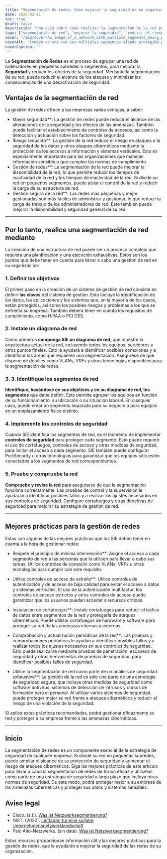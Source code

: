 ```yaml
---
title: "Segmentación de redes: Cómo mejorar la seguridad en su organización"
date: 2023-03-11
toc: true
draft: false
descripción: "Una guía sobre cómo realizar la segmentación de la red para mejorar la seguridad y reducir los riesgos en tu organización."
tags: ["segmentación de red", "mejorar la seguridad", "reducir el riesgo", "rendimiento de red", "gestión de red", "controles de seguridad", "cortafuegos", "controles de acceso", "mínimo privilegio", "autenticación", "pruebas", "monitorización", "ciberamenazas", "violación de datos", "arquitectura de red", "seguridad integral", "seguridad por capas", "vulnerabilidades", "ciberataques", "formación de empleados"]
cover: "/img/cover/An_image_of_a_network_with_multiple_segments_being_protected.png"
coverAlt: "Imagen de una red con múltiples segmentos siendo protegida por un cortafuegos y mecanismos de control de acceso, con un hacker ajeno a la red intentando entrar."
coverCaption: ""
---
```



 La **Segmentación de Redes** es el proceso de agrupar una red de ordenadores en pequeñas subredes o segmentos, para mejorar la **Seguridad** y reducir los efectos de la seguridad. Mediante la segmentación de su red, puede reducir el alcance de los ataques y minimizar las consecuencias de una desactivación de seguridad.
 
 ## Ventajas de la segmentación de red
 
 La gestión de redes ofrece a las empresas varias ventajas, a saber:
 
 - Mayor seguridad**: La gestión de redes puede reducir el alcance de las alteraciones de la seguridad y los efectos de las amenazas. También puede facilitar el establecimiento de controles de accesos, así como la detección y actuación sobre los factores de seguridad.
 - Riesgo reducido**: La gestión de la red reduce el riesgo de ataques a la seguridad de los datos y otros ataques cibernéticos mediante la protección de los accesos a información y sistemas verticales. Esto es especialmente importante para las organizaciones que manejan información sensible o que cumplen las normas de cumplimiento.
 - Gestión de redes**: La segmentación de la red puede mejorar la disponibilidad de la red, lo que permite reducir los tiempos de inactividad de la red y los tiempos de inactividad de la red. Si divide su red en pequeños segmentos, puede aislar el control de la red y reducir la carga de su estructura de red.
 - Gestión segura de la red**: Las redes más pequeñas y mejor gestionadas son más fáciles de administrar y gestionar, lo que reduce la carga de trabajo de los administradores de red. Esto también puede mejorar la disponibilidad y seguridad general de su red.
 
 ____
 
 ## Por lo tanto, realice una segmentación de red mediante
 
 La creación de una estructura de red puede ser un proceso complejo que requiera una planificación y una ejecución exhaustivas. Estos son los puntos que debe tener en cuenta para llevar a cabo una gestión de red en su organización:
 
 ### 1. Definir los objetivos
 
 El primer paso en la creación de un sistema de gestión de red consiste en definir **las claves** del sistema de gestión. Esto incluye la identificación de los datos, las aplicaciones y los sistemas que, en la mayoría de los casos, están protegidos, así como los posibles riesgos y problemas a los que se enfrenta su empresa. También deberá tener en cuenta los requisitos de cumplimiento, como HIPAA o PCI DSS.
 
 ### 2. Instale un diagrama de red
 
 Como primeros **componga SIE un diagrama de red**, que muestre la arquitectura actual de la red, incluyendo todos los equipos, servidores y otros puntos finales. Esto le ayudará a identificar posibles conexiones y a identificar las áreas que requieren una segmentación. Asegúrese de que dispone de detalles como VLANs, VRFs y otras tecnologías disponibles para la segmentación de redes.
 
 ### 3. 3. Identifique los segmentos de red
 
 **Identifique, basándose en sus objetivos y en su diagrama de red, los segmentos** que debe definir. Esto permite agrupar los equipos en función de su funcionamiento, su ubicación o su situación laboral. En cualquier caso, puede crear un segmento separado para su negocio o para equipos en un emplazamiento físico distinto.
 
 ### 4. Implemente los controles de seguridad
 
 Cuando SIE identifica los segmentos de red, es el momento de implementar **controles de seguridad** para proteger cada segmento. Esto puede requerir el uso de cortafuegos, controles de acceso y otras medidas de seguridad, para limitar el acceso a cada segmento. SIE también puede configurar PortSecurity u otras tecnologías para garantizar que los equipos sólo estén conectados a los segmentos de red correspondientes.
 
 ### 5. Pruebe y compruebe la red
 
 **Compruebe y revise la red** para asegurarse de que la segmentación funciona correctamente. Las pruebas de control y la supervisión le ayudarán a identificar posibles fallos y a realizar los ajustes necesarios en sus controles de seguridad. Configure cortafuegos y otras directivas de seguridad para mejorar su estrategia de gestión de red.
 
 ____
 
 ## Mejores prácticas para la gestión de redes
 
 Estas son algunas de las mejores prácticas que los SIE deben tener en cuenta a la hora de gestionar redes:
 
 - Respete el principio de mínima intervención**: Asigne el acceso a cada segmento de red a las personas que lo utilicen para llevar a cabo sus tareas. Utilice controles de conexión como VLANs, VRFs u otras tecnologías para cumplir con este requisito.
 
 - Utilice controles de acceso de estrella**: Utilice controles de autenticación y de acceso de baja calidad para evitar el acceso a datos y sistemas verticales. El uso de la autenticación multifactor, los controles de acceso estrictos y otros controles de acceso puede garantizar que los usuarios puedan acceder a recursos críticos.
 
 - Instalación de cortafuegos**: Instale cortafuegos para reducir el tráfico de datos entre segmentos de la red y protegerla de ataques cibernéticos. Puede utilizar cortafuegos de hardware y software para proteger su red de las amenazas internas y externas.
 
 - Comprobación y actualización periódicas de la red**: Las pruebas y comprobaciones periódicas le ayudan a identificar posibles fallos y a realizar todos los ajustes necesarios en sus controles de seguridad. Esto puede realizarse mediante pruebas de penetración, escaneos de seguridad y otras herramientas de pruebas de seguridad, para identificar posibles fallos de seguridad.
 
 - Utilice la segmentación de red como parte de un análisis de seguridad exhaustivo**: La gestión de la red es sólo una parte de una estrategia de seguridad segura, que incluye otras medidas de seguridad como software antivirus, sistemas de detección de intrusos y cursos de formación para el personal. Al utilizar varios sistemas de seguridad, puede proteger mejor su red frente a ataques cibernéticos y reducir el riesgo de una violación de la seguridad.
 
 Si aplica estas prácticas recomendadas, podrá gestionar eficazmente su red y proteger a su empresa frente a las amenazas cibernéticas.
 
 ____
 
 ## Inicio
 
 La segmentación de redes es un componente esencial de la estrategia de seguridad de cualquier empresa. Si divide su red en pequeñas subredes, puede ampliar el alcance de su protección de seguridad y aumentar el riesgo de ataques cibernéticos. Siga las mejores prácticas de este artículo para llevar a cabo la segmentación de redes de forma eficaz y utilícelas como parte de una estrategia de seguridad a largo plazo que incluya otras normas de seguridad. De este modo, podrá proteger mejor a su empresa de las amenazas cibernéticas y proteger sus datos y sistemas sensibles.
 
 ## Aviso legal
 
 - Cisco. (s.f.). [Was ist Netzwerksegmentierung?](https://www.cisco.com/c/en/us/products/security/what-is-network-segmentation.html)
 - NIST. (2022). [Leitfaden für eine sichere Unternehmensnetzwerklandschaft](https://nvlpubs.nist.gov/nistpubs/SpecialPublications/NIST.SP.800-215.pdf)
 - Palo Alto-Netzwerke. (sin date). [Was ist Netzwerksegmentierung?](https://www.paloaltonetworks.com/cyberpedia/what-is-network-segmentation)
 
 Estos recursos proporcionan información útil y las mejores prácticas para la gestión de redes, que le ayudarán a mejorar la seguridad de las redes de su organización.
